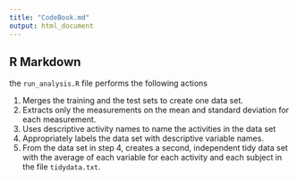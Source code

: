 ```yaml
---
title: "CodeBook.md"
output: html_document
---
```

## R Markdown
the `run_analysis.R` file performs the following actions

1) Merges the training and the test sets to create one data set.
1) Extracts only the measurements on the mean and standard deviation for each measurement.
1) Uses descriptive activity names to name the activities in the data set
1) Appropriately labels the data set with descriptive variable names.
1) From the data set in step 4, creates a second, independent tidy data set with the average of each variable for each activity and each subject in the file `tidydata.txt`.

